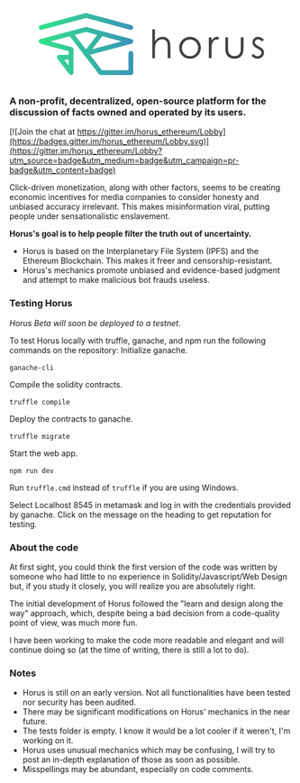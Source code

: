 <div align="center"><img src="./miscellaneous/logo/logo_mid_hor_wht.png"><br></div>
 
### A non-profit, decentralized, open-source platform for the discussion of facts owned and operated by its users.

[![Join the chat at https://gitter.im/horus_ethereum/Lobby](https://badges.gitter.im/horus_ethereum/Lobby.svg)](https://gitter.im/horus_ethereum/Lobby?utm_source=badge&utm_medium=badge&utm_campaign=pr-badge&utm_content=badge)

Click-driven monetization, along with other factors, seems to be creating economic incentives for media companies to consider honesty and unbiased accuracy irrelevant. This makes misinformation viral, putting people under sensationalistic enslavement.
 
 **Horus's goal is to help people filter the truth out of uncertainty.**
 * Horus is based on the Interplanetary File System (IPFS) and the Ethereum Blockchain. This makes it freer and censorship-resistant.
* Horus's mechanics promote unbiased and evidence-based judgment and attempt to make malicious bot frauds useless.

### Testing Horus

*Horus Beta will soon be deployed to a testnet.*

To test Horus locally with truffle, ganache, and npm run  the following commands on the repository:
Initialize ganache.
```
ganache-cli
```
Compile the solidity contracts.
```
truffle compile
```
Deploy the contracts to ganache.
```
truffle migrate
```
Start the web app.
```
npm run dev
```
Run ```truffle.cmd```  instead of   ```truffle``` if you are using Windows.

Select Localhost 8545 in metamask and log in with the credentials provided by ganache.
Click on the message on the heading to get reputation for testing.

### About the code
At first sight, you could think the first version of the code was written by someone who had little to no experience in Solidity/Javascript/Web Design but, if you study it closely, you will realize you are absolutely right.

The initial development of Horus followed the "learn and design along the way" approach, which, despite being a bad decision from a code-quality point of view, was much more fun.

I have been working to make the code more readable and elegant and will continue doing so (at the time of writing, there is still a lot to do).

### Notes  
* Horus is still on an early version. Not all functionalities have been tested nor security has been audited.
* There may be significant modifications on Horus' mechanics in the near future.
* The tests folder is empty. I know it would be a lot cooler if it weren't, I'm working on it.
* Horus uses unusual mechanics which may be confusing, I will try to post an in-depth explanation of those as soon as possible.
* Misspellings may be abundant, especially on code comments.